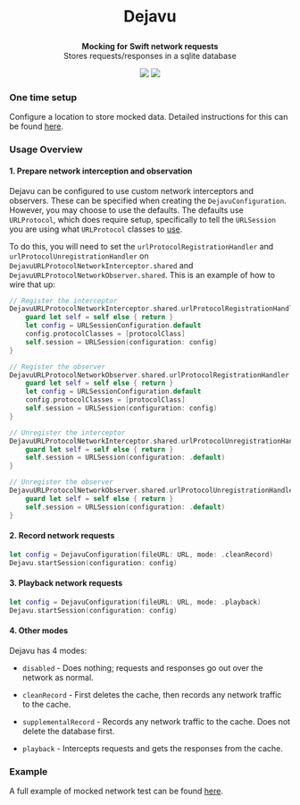 # <p align="center">Dejavu</p>

<p align="center">
    <strong>Mocking for Swift network requests</strong>
    <br>
    Stores requests/responses in a sqlite database
</p>

<p align="center">
	<img src="https://img.shields.io/badge/license-Apache-blue">
	<img src="https://img.shields.io/badge/swift-5.7-orange">
</p>

### One time setup

Configure a location to store mocked data. Detailed instructions for this can be found [here](./AdditionalDocumentation/MockedDataSetupInstructions.md).

### Usage Overview

#### 1. Prepare network interception and observation

Dejavu can be configured to use custom network interceptors and observers. These can be specified when creating the `DejavuConfiguration`.  However, you may choose to use the defaults. The defaults use `URLProtocol`, which does require setup, specifically to tell the `URLSession` you are using what `URLProtocol` classes to [use](https://developer.apple.com/documentation/foundation/urlsessionconfiguration/1411050-protocolclasses).

To do this, you will need to set the `urlProtocolRegistrationHandler` and `urlProtocolUnregistrationHandler` on `DejavuURLProtocolNetworkInterceptor.shared` and `DejavuURLProtocolNetworkObserver.shared`. This is an example of how to wire that up:

```swift
// Register the interceptor
DejavuURLProtocolNetworkInterceptor.shared.urlProtocolRegistrationHandler = { [weak self] (protocolClass : AnyClass) in
    guard let self = self else { return }
    let config = URLSessionConfiguration.default
    config.protocolClasses = [protocolClass]
    self.session = URLSession(configuration: config)
}

// Register the observer
DejavuURLProtocolNetworkObserver.shared.urlProtocolRegistrationHandler = { [weak self] (protocolClass : AnyClass) in
    guard let self = self else { return }
    let config = URLSessionConfiguration.default
    config.protocolClasses = [protocolClass]
    self.session = URLSession(configuration: config)
}

// Unregister the interceptor
DejavuURLProtocolNetworkInterceptor.shared.urlProtocolUnregistrationHandler = { [weak self] (protocolClass : AnyClass) in
    guard let self = self else { return }
    self.session = URLSession(configuration: .default)
}

// Unregister the observer
DejavuURLProtocolNetworkObserver.shared.urlProtocolUnregistrationHandler = { [weak self] (protocolClass : AnyClass) in
    guard let self = self else { return }
    self.session = URLSession(configuration: .default)
}
```

#### 2. Record network requests

```swift
let config = DejavuConfiguration(fileURL: URL, mode: .cleanRecord)
Dejavu.startSession(configuration: config)
```

#### 3. Playback network requests

```swift
let config = DejavuConfiguration(fileURL: URL, mode: .playback)
Dejavu.startSession(configuration: config)
```

#### 4. Other modes

Dejavu has 4 modes:

- `disabled` - Does nothing; requests and responses go out over the network as normal.

- `cleanRecord` - First deletes the cache, then records any network traffic to the cache.
 
- `supplementalRecord` - Records any network traffic to the cache. Does not delete the database first.

- `playback` - Intercepts requests and gets the responses from the cache.

### Example

A full example of mocked network test can be found [here](Examples/ExamplesTests/ExamplesTests.swift).

